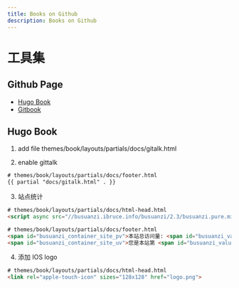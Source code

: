 ```yaml
---
title: Books on Github
description: Books on Github
---
```


# 工具集

## Github Page

- [Hugo Book](https://github.com/alex-shpak/hugo-book)
- [Gitbook](https://github.com/airdb-wiki/gitbook)

## Hugo Book

1. add file
themes/book/layouts/partials/docs/gitalk.html

2. enable gittalk

```html
# themes/book/layouts/partials/docs/footer.html
{{ partial "docs/gitalk.html" . }}
```

3. 站点统计

```html
# themes/book/layouts/partials/docs/html-head.html
<script async src="//busuanzi.ibruce.info/busuanzi/2.3/busuanzi.pure.mini.js"></script>
```

```html
# themes/book/layouts/partials/docs/footer.html
<span id="busuanzi_container_site_pv">本站总访问量: <span id="busuanzi_value_site_pv"></span> 次</span>
<span id="busuanzi_container_site_uv">您是本站第 <span id="busuanzi_value_site_uv"></span> 位访问者</span>
```

4. 添加 IOS logo

```html
# themes/book/layouts/partials/docs/html-head.html
<link rel="apple-touch-icon" sizes="128x128" href="logo.png">
```
